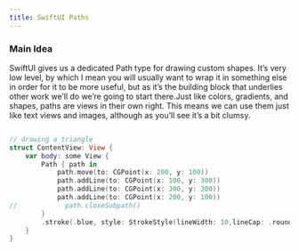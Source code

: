 ```yaml
---
title: SwiftUI Paths
---
```


### Main Idea

SwiftUI gives us a dedicated Path type for drawing custom shapes. It’s very low level, by which I mean you will usually want to wrap it in something else in order for it to be more useful, but as it’s the building block that underlies other work we’ll do we’re going to start there.Just like colors, gradients, and shapes, paths are views in their own right. This means we can use them just like text views and images, although as you’ll see it’s a bit clumsy.

```swift

// drawing a triangle
struct ContentView: View {
    var body: some View {
        Path { path in
            path.move(to: CGPoint(x: 200, y: 100))
            path.addLine(to: CGPoint(x: 100, y: 300))
            path.addLine(to: CGPoint(x: 300, y: 300))
            path.addLine(to: CGPoint(x: 200, y: 100))
//            path.closeSubpath()
        }
        .stroke(.blue, style: StrokeStyle(lineWidth: 10,lineCap: .round, lineJoin: .round))
    }
}
```
